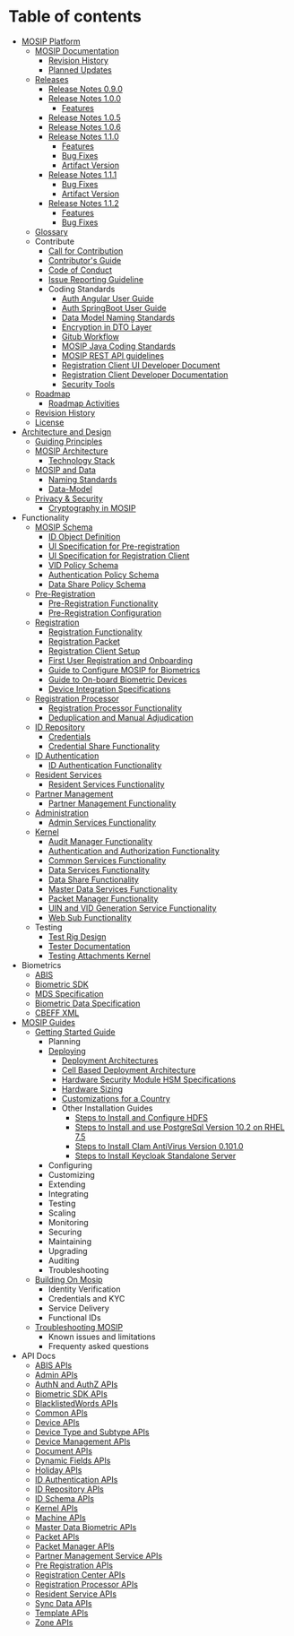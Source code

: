 # Table of contents

* [MOSIP Platform](Platform.md)
    *  [MOSIP Documentation](Home.md)
        * [Revision History](Revision-History.md)
        * [Planned Updates](Documentation-Updates.md)
    * [Releases](MOSIP-Releases.md)
        * [Release Notes 0.9.0](Release-Notes-0.9.0.md)
        * [Release Notes 1.0.0](Release-Notes-1.0.0.md)
            * [Features](Release-Notes-1.0.0-Features.md)
        * [Release Notes 1.0.5](Release-Notes-1.0.5.md)
        * [Release Notes 1.0.6](Release-Notes-1.0.6.md)
        * [Release Notes 1.1.0](Release-Notes-1.1.0.md)
            * [Features](Release-Notes-1.1.0-Features.md)
            * [Bug Fixes](Release-Notes-1.1.0-Bug-Fixes.md)
            * [Artifact Version](Release-Notes-1.1.0-Artifact-Version.md)
        * [Release Notes 1.1.1](Release-Notes-1.1.1.md)
            * [Bug Fixes](Release-Notes-1.1.1-Bug-Fixes.md)
            * [Artifact Version](Release-Notes-1.1.1-Artifact-Version.md)
        * [Release Notes 1.1.2](Release-Notes-1.1.2.md)
            * [Features](Release-Notes-1.1.2-Features.md)
            * [Bug Fixes](Release-Notes-1.1.2-Bug-Fixes.md)
    * [Glossary](Glossary.md)
    * Contribute
        * [Call for Contribution](Call-for-Contribution.md)
        * [Contributor's Guide](Contributor-Guide.md)
        * [Code of Conduct](Code-of-Conduct.md)
        * [Issue Reporting Guideline](Issue-Reporting-Guideline.md)
        * Coding Standards
            * [Auth Angular User Guide](Auth-Angular-User-Guide.md)
            * [Auth SpringBoot User Guide](Auth-SpringBoot-User-Guide.md)
            * [Data Model Naming Standards](Data-Model-Naming-Standards.md)
            * [Encryption in DTO Layer](Encryption-in-DTO-Layer.md)
            * [Gitub Workflow](Github-Workflow.md)
            * [MOSIP Java Coding Standards](MOSIP-Java-Coding-Standards.md)
            * [MOSIP REST API guidelines](MOSIP-REST-API-guidelines.md)
            * [Registration Client UI Developer Document](Registration-Client-UI-Developer-Document.md)
            * [Registration Client Developer Documentation](Registration-Client-Developer-Documentation.md)
            * [Security Tools](Security-Tools.md)
    * [Roadmap](Roadmap.md)
        * [Roadmap Activities](Roadmap-Activities.md)
    * [Revision History](Revision-History.md)
    * [License](License.md)
* [Architecture and Design](Architecture.md)
    * [Guiding Principles](Architecture-Principles.md)
    * [MOSIP Architecture](Mosip-Architecture.md)
        * [Technology Stack](Technology-Stack.md)
    * [MOSIP and Data](Data-Architecture.md)
        * [Naming Standards](Data-Model-Naming-Standards.md)
		* [Data-Model](MOSIP-Data-Model.md)
    * [Privacy & Security](Privacy-and-Security.md)    
        * [Cryptography in MOSIP](Encryption-in-DTO-Layer.md)
* Functionality
	* [MOSIP Schema](MOSIP-Schema.md)
	    * [ID Object Definition](MOSIP-ID-Object-Definition.md)
		* [UI Specification for Pre-registration](UI-Specification-for-Pre-Registration.md)
		* [UI Specification for Registration Client](UI-Specification-for-Registration-Client.md)
		* [VID Policy Schema](VID-Policy-Schema.md)
		* [Authentication Policy Schema](Auth-Policy-Schema.md)
		* [Data Share Policy Schema](Data-Share-Policy-Schema.md)
    * [Pre-Registration](Pre-Registration.md)
        * [Pre-Registration Functionality](Pre-Registration-Functionality.md)
		* [Pre-Registration Configuration](Pre-Registration-Configuration.md)
    * [Registration](Registration-Client.md)
        * [Registration Functionality](Registration-Functionality.md)
        * [Registration Packet](Registration-Packet.md)
        * [Registration Client Setup](Registration-Client-Setup.md)
        * [First User Registration and Onboarding](First-User-Registration-and-Onboarding.md)
        * [Guide to Configure MOSIP for Biometrics](Guide-to-Configure-MOSIP-for-Biometrics.md)
        * [Guide to On-board Biometric Devices](Guide-to-On-board-Biometric-Devices.md)
        * [Device Integration Specifications](Device-Integration-Specifications.md)
    * [Registration Processor](Registration-Processor.md)
        * [Registration Processor Functionality](Registration-Processor-Functionality.md)
        * [Deduplication and Manual Adjudication](Deduplication-and-Manual-Adjudication.md)
    * [ID Repository](ID-Repository.md)
        * [Credentials](design/Credentials.md)
	    * [Credential Share Functionality](Credential-Share-Functionality.md)
    * [ID Authentication](ID-Authentication.md)
        * [ID Authentication Functionality](ID-Authentication-Functionality.md)
    * [Resident Services](Resident-Services.md)
        * [Resident Services Functionality](Resident-Services-Functionality.md)
    * [Partner Management](Partner-Management.md)
        * [Partner Management Functionality](Partner-Management-Functionality.md)
    * [Administration](Admin.md)
        * [Admin Services Functionality](Admin-Services-Functionality.md)
    * [Kernel](Kernel.md)
        * [Audit Manager Functionality](Audit-Manager-Functionality.md)
        * [Authentication and Authorization Functionality](Authentication-and-Authorization-Functionality.md)      
        * [Common Services Functionality](Common-Services-Functionality.md)
        * [Data Services Functionality](Data-Services-Functionality.md)
		* [Data Share Functionality](Data-Share-Functionality.md)
        * [Master Data Services Functionality](Master-Data-Services-Functionality.md)
		* [Packet Manager Functionality](Packet-Manager-Functionality.md)
        * [UIN and VID Generation Service Functionality](UIN-and-VID-Generation-Service-Functionality.md)
		* [Web Sub Functionality](Web-Sub-Functionality.md)
    * Testing
        * [Test Rig Design](Test-Rig-Design.md)
        * [Tester Documentation](Tester-Documentation.md)
        * [Testing Attachments   Kernel](Testing-Attachments---Kernel.md)
* Biometrics 
    * [ABIS](Automated-Biometric-Identification-System-ABIS.md)
    * [Biometric SDK](Biometric-SDK.md)
    * [MDS Specification](MOSIP-Device-Service-Specification.md)
    * [Biometric Data Specification](Biometric-Data-Specification.md)
    * [CBEFF XML](CBEFF-XML.md)
* [MOSIP Guides](Guides.md)
    * [Getting Started Guide](Getting-Started.md)
    	* Planning
        * [Deploying](Build-and-Deploy.md)
            * [Deployment Architectures](Deployment-Architectures.md)
            * [Cell Based Deployment Architecture](Cell-Based-Deployment-Architecture.md)
            * [Hardware Security Module HSM Specifications](Hardware-Security-Module-HSM-Specifications.md)
            * [Hardware Sizing](Hardware-Sizing.md)
            * [Customizations for a Country](Customisations-for-a-Country.md)
            * Other Installation Guides
                * [Steps to Install and Configure HDFS](Steps-to-Install-and-Configure-HDFS.md)
                * [Steps to Install and use PostgreSql Version 10.2 on RHEL 7.5](Steps-to-Install-and-use-PostgreSql-Version-10.2-on-RHEL-7.5.md)
                * [Steps to Install Clam AntiVirus Version 0.101.0](Steps-to-Install-Clam-AntiVirus-Version-0.101.0.md)
                * [Steps to Install Keycloak Standalone Server](Steps-to-Install-Keycloak-Standalone-Server.md)
        * Configuring
        * Customizing
        * Extending
        * Integrating
        * Testing
        * Scaling
        * Monitoring
        * Securing
        * Maintaining
        * Upgrading
        * Auditing
        * Troubleshooting
    * [Building On Mosip](Using-Mosip.md)
        * Identity Verification
        * Credentials and KYC
        * Service Delivery
        * Functional IDs
    * [Troubleshooting MOSIP](Troubleshooting.md)
        * Known issues and limitations
        * Frequenty asked questions
* API Docs
    * [ABIS APIs](ABIS-APIs.md)
    * [Admin APIs](Admin-APIs.md)
    * [AuthN and AuthZ APIs](AuthN-and-AuthZ-APIs.md)
    * [Biometric SDK APIs](Biometric-SDK-API-Specification.md)
    * [BlacklistedWords APIs](BlacklistedWords-APIs.md)
    * [Common APIs](Common-APIs.md)
    * [Device APIs](Device-APIs.md)
    * [Device Type and Subtype APIs](Device-Type-and-Subtype-APIs.md)
    * [Device Management APIs](Device-Management-APIs.md)
    * [Document APIs](Document-APIs.md)
	* [Dynamic Fields APIs](Dynamic-Fields-APIs.md)
    * [Holiday APIs](Holiday-APIs.md)
    * [ID Authentication APIs](ID-Authentication-APIs.md)
    * [ID Repository APIs](ID-Repository-APIs.md)
	* [ID Schema APIs](ID-Schema-APIs.md)
    * [Kernel APIs](Kernel-APIs.md)
    * [Machine APIs](Machine-APIs.md)
    * [Master Data Biometric APIs](Master-Data-Biometric-APIs.md)
    * [Packet APIs](Packet-APIs.md)
	* [Packet Manager APIs](Packet-Manager-APIs.md)
    * [Partner Management Service APIs](Partner-Management-Service-APIs.md)
    * [Pre Registration APIs](Pre-Registration-APIs.md)
    * [Registration Center APIs](Registration-Center-APIs.md)
    * [Registration Processor APIs](Registration-Processor-APIs.md)
    * [Resident Service APIs](Resident-Service-APIs.md)
	* [Sync Data APIs](Sync-Data-APIs.md)
    * [Template APIs](Template-APIs.md)
    * [Zone APIs](Zone-APIs.md)

